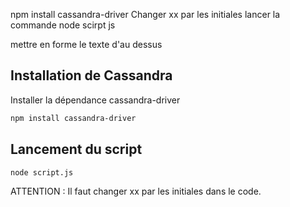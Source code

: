 npm install cassandra-driver
Changer xx par les initiales
lancer la commande node scirpt js

mettre en forme le texte d'au dessus

## Installation de Cassandra

Installer la dépendance cassandra-driver

```bash 
npm install cassandra-driver
```

## Lancement du script

```bash
node script.js
```

ATTENTION : Il faut changer xx par les initiales dans le code.


